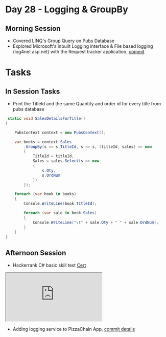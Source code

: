 # Day 28 - Logging & GroupBy

## Morning Session
- Covered LINQ's Group Query on Pubs Database
- Explored Microsoft's inbuilt Logging interface & File based logging (log4net asp.net) with the Request tracker application, [commit](https://github.com/aslamcodes/Intern100/commit/16c654259e51e39cf9fdaa1766630cf57d1e441f?diff=unified&w=0)

# Tasks
## In Session Tasks
- Print the TitleId and the same Quantity and order id for every title from pubs database
```csharp
 static void SalesDetailsForTitle()
{

    PubsContext context = new PubsContext();

    var books = context.Sales
        .GroupBy(s => s.TitleId, s => s, (titleId, sales) => new
        {
            TitleId = titleId,
            Sales = sales.Select(s => new
            {
                s.Qty,
                s.OrdNum
            })
        });

    foreach (var book in books)
    {
        Console.WriteLine(book.TitleId);

        foreach (var sale in book.Sales)
        {
            Console.WriteLine("\t" + sale.Qty + " " + sale.OrdNum);
        }
    }
}
```

## Afternoon Session
- Hackerrank C# basic skill test [Cert](https://www.hackerrank.com/certificates/9cf6e94745a2)
<iframe src="https://www.hackerrank.com/certificates/iframe/9cf6e94745a2"></iframe>

- Adding logging service to PizzaChain App, [commit details]()
